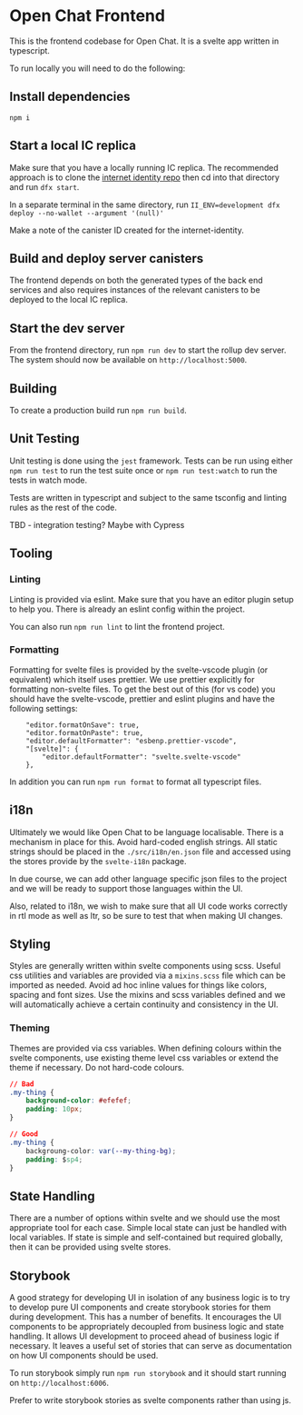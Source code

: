 # Open Chat Frontend

This is the frontend codebase for Open Chat. It is a svelte app written in typescript.

To run locally you will need to do the following:

## Install dependencies

`npm i`

## Start a local IC replica

Make sure that you have a locally running IC replica. The recommended approach is to clone the [internet identity repo](https://github.com/dfinity/internet-identity) then cd into that directory and run `dfx start`.

In a separate terminal in the same directory, run `II_ENV=development dfx deploy --no-wallet --argument '(null)'`

Make a note of the canister ID created for the internet-identity.

## Build and deploy server canisters

The frontend depends on both the generated types of the back end services and also requires instances of the relevant canisters to be deployed to the local IC replica.

## Start the dev server

From the frontend directory, run `npm run dev` to start the rollup dev server. The system should now be available on `http://localhost:5000`.

## Building

To create a production build run `npm run build`.

## Unit Testing

Unit testing is done using the `jest` framework. Tests can be run using either `npm run test` to run the test suite once or `npm run test:watch` to run the tests in watch mode.

Tests are written in typescript and subject to the same tsconfig and linting rules as the rest of the code.

TBD - integration testing? Maybe with Cypress

## Tooling

### Linting

Linting is provided via eslint. Make sure that you have an editor plugin setup to help you. There is already an eslint config within the project.

You can also run `npm run lint` to lint the frontend project.

### Formatting

Formatting for svelte files is provided by the svelte-vscode plugin (or equivalent) which itself uses prettier. We use prettier explicitly for formatting non-svelte files. To get the best out of this (for vs code) you should have the svelte-vscode, prettier and eslint plugins and have the following settings:

```
    "editor.formatOnSave": true,
    "editor.formatOnPaste": true,
    "editor.defaultFormatter": "esbenp.prettier-vscode",
    "[svelte]": {
        "editor.defaultFormatter": "svelte.svelte-vscode"
    },
```

In addition you can run `npm run format` to format all typescript files.

## i18n

Ultimately we would like Open Chat to be language localisable. There is a mechanism in place for this. Avoid hard-coded english strings. All static strings should be placed in the `./src/i18n/en.json` file and accessed using the stores provide by the `svelte-i18n` package.

In due course, we can add other language specific json files to the project and we will be ready to support those languages within the UI.

Also, related to i18n, we wish to make sure that all UI code works correctly in rtl mode as well as ltr, so be sure to test that when making UI changes.

## Styling

Styles are generally written within svelte components using scss. Useful css utilities and variables are provided via a `mixins.scss` file which can be imported as needed. Avoid ad hoc inline values for things like colors, spacing and font sizes. Use the mixins and scss variables defined and we will automatically achieve a certain continuity and consistency in the UI.

### Theming

Themes are provided via css variables. When defining colours within the svelte components, use existing theme level css variables or extend the theme if necessary. Do not hard-code colours.

```css
// Bad
.my-thing {
    background-color: #efefef;
    padding: 10px;
}

// Good
.my-thing {
    backgroung-color: var(--my-thing-bg);
    padding: $sp4;
}
```

## State Handling

There are a number of options within svelte and we should use the most appropriate tool for each case. Simple local state can just be handled with local variables. If state is simple and self-contained but required globally, then it can be provided using svelte stores.

## Storybook

A good strategy for developing UI in isolation of any business logic is to try to develop pure UI components and create storybook stories for them during development. This has a number of benefits. It encourages the UI components to be appropriately decoupled from business logic and state handling. It allows UI development to proceed ahead of business logic if necessary. It leaves a useful set of stories that can serve as documentation on how UI components should be used.

To run storybook simply run `npm run storybook` and it should start running on `http://localhost:6006`.

Prefer to write storybook stories as svelte components rather than using js.
